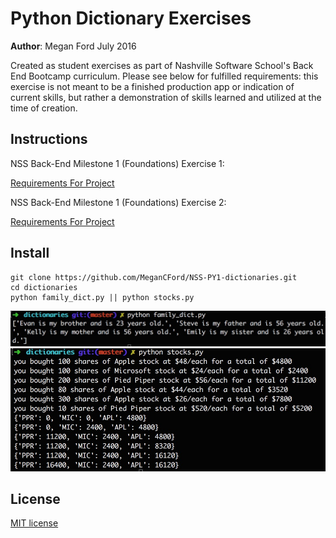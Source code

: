 # Python Dictionary Exercises

**Author**: Megan Ford July 2016 


Created as student exercises as part of Nashville Software School's Back End Bootcamp curriculum. Please see below for fulfilled requirements: this exercise is not meant to be a finished production app or indication of current skills, but rather a demonstration of skills learned and utilized at the time of creation.


## Instructions


NSS Back-End Milestone 1 (Foundations) Exercise 1: 


[Requirements For Project](https://github.com/nashville-software-school/python-milestones/blob/master/01-foundations/exercises/FND_DICTIONARIES.md)


NSS Back-End Milestone 1 (Foundations) Exercise 2: 


[Requirements For Project](https://github.com/nashville-software-school/python-milestones/blob/master/01-foundations/exercises/FND_FAMILY_DICTIONARY.md)


## Install


``` 
git clone https://github.com/MeganCFord/NSS-PY1-dictionaries.git
cd dictionaries
python family_dict.py || python stocks.py
```


![screenshot](family_dict_screenshot.jpg)
![screenshot](stocks_screenshot.jpg)


## License 


[MIT license](LICENSE.md)

